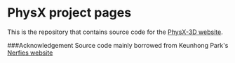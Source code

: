 # PhysX project pages

This is the repository that contains source code for the [PhysX-3D website](https://physx-3d.github.io).


###Acknowledgement
Source code mainly borrowed from Keunhong Park's [Nerfies website](https://nerfies.github.io/)